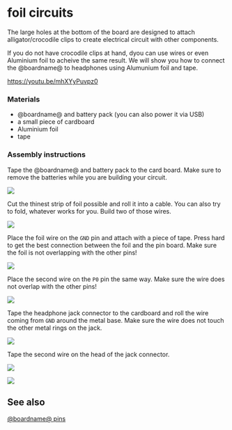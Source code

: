 # foil circuits

The large holes at the bottom of the board are designed to attach alligator/crocodile clips 
to create electrical circuit with other components.

If you do not have crocodile clips at hand, dyou can use wires or even Aluminium foil to acheive the same result.
We will show you how to connect the @boardname@ to headphones using Alumunium foil and tape.

https://youtu.be/mhXYyPuvpz0

### Materials

* @boardname@ and battery pack (you can also power it via USB)
* a small piece of cardboard
* Aluminium foil
* tape

### Assembly instructions

Tape the @boardname@ and battery pack to the card board. Make sure to remove the batteries while you are building your circuit.

![](/static/mb/device/croc-clips/microbitattached.jpg)

Cut the thinest strip of foil possible and roll it into a cable. You can also try to fold, whatever works for you.
Build two of those wires.

![](/static/mb/device/croc-clips/foilcut.jpg)

Place the foil wire on the ``GND`` pin and attach with a piece of tape. Press hard to get the best connection between
the foil and the pin board. Make sure the foil is not overlapping with the other pins!

![](/static/mb/device/croc-clips/groundconnected.jpg)

Place the second wire on the ``P0`` pin the same way. Make sure the wire does not overlap with the other pins!

![](/static/mb/device/croc-clips/microbitconnect.jpg)

Tape the headphone jack connector to the cardboard and roll the wire coming from ``GND`` around the metal base. 
Make sure the wire does not touch the other metal rings on the jack.

![](/static/mb/device/croc-clips/jackground.jpg)

Tape the second wire on the head of the jack connector.

![](/static/mb/device/croc-clips/jackconnect.jpg)

![](/static/mb/device/croc-clips/foilcircuit.jpg)


## See also

[@boardname@ pins](/device/pins)
